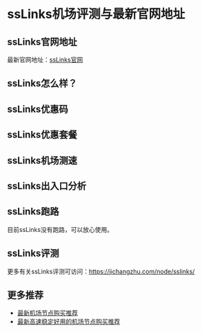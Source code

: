 # ssLinks机场评测与最新官网地址

## ssLinks官网地址
最新官网地址：[ssLinks官网](https://jd123.affxc.com/sslinks/)

## ssLinks怎么样？


## ssLinks优惠码


## ssLinks优惠套餐


## ssLinks机场测速


## ssLinks出入口分析


## ssLinks跑路
目前ssLinks没有跑路，可以放心使用。

## ssLinks评测
更多有关ssLinks评测可访问：https://jichangzhu.com/node/sslinks/

## 更多推荐
 - [最新机场节点购买推荐](https://github.com/jiedian123com)
 - [最新高速稳定好用的机场节点购买推荐](https://www.jiedian123.com/?utm_source=github&utm_medium=jiedian123com-details)
